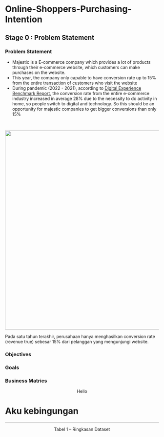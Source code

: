 # Online-Shoppers-Purchasing-Intention
## Stage 0 : Problem  Statement
### Problem Statement
- Majestic is a E-commerce company which provides a lot of products through their e-commerce website, which customers can make purchases on the website.
- This year, the company only capable to have conversion rate up to 15% from the entire transaction of customers who visit the website
- During pandemic (2022 - 2021), according to [Digital Experience Benchmark Report](https://contentsquare.com/blog/ecommerce-conversion-rate/), the conversion rate from the entire e-commerce industry increased in average 28% due to the necessity to do activity in home, so people switch to digital and technology. So this should be an opportunity for majestic companies to get bigger conversions than only 15%
<br>

<p align="center">
<kbd><img src="pictures/ecommerce_data.png" width=650px> </kbd> <br>



Pada satu tahun terakhir, perusahaan hanya menghasilkan conversion rate (revenue true) sebesar 15% dari pelanggan yang mengunjungi website.

### Objectives
### Goals
### Business Matrics



<p align="center"> Hello

# Aku kebingungan
---

<p align="center">
  Tabel 1 – Ringkasan Dataset<br>
